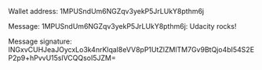 Wallet address: 1MPUSndUm6NGZqv3yekP5JrLUkY8pthm6j

Message: 1MPUSndUm6NGZqv3yekP5JrLUkY8pthm6j: Udacity rocks!

Message signature: INGxvCUHJeaJOycxLo3k4nrKlqal8eVV8pP1UtZlZMlTM7Gv9BtQjo4bI54S2EP2p9+hPvvU15slVCQQsoI5JZM=